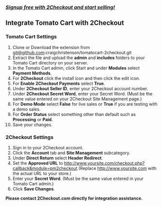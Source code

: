 ### _[Signup free with 2Checkout and start selling!](https://www.2checkout.com/referral?r=git2co)_

Integrate Tomato Cart with 2Checkout
----------------------------------------

### Tomato Cart Settings

1. Clone or Download the extension from git@github.com:craigchristenson/tomatocart-2checkout.git
2. Extract the file and upload the **admin** and **includes** folders to your Tomato Cart directory on your server.
3. In the Tomato Cart admin, click Start and under **Modules** select **Payment Methods**.
4. For **2Checkout** click the install icon and then click the edit icon.
5. For **Enable 2Checkout Payments** select **True**.
6. Under **2Checkout Seller ID**, enter your 2Checkout account number.
7. Under **2Checkout Secret Word**, enter your Secret Word. (Must be the same value entered on your 2Checkout Site Management page.)
8. For **Demo Mode** select **False** for live sales or **True** if you are testing with a demo sales.
9. For **Order Status** select something other than default such as **Processing** or **Paid**.
10. Save your changes.

### 2Checkout Settings

1. Sign in to your 2Checkout account.
2. Click the **Account** tab and **Site Management** subcategory.
3. Under **Direct Return** select **Header Redirect**.
4. Set the **Approved URL** to http://www.yoursite.com/checkout.php?callback&module=pm2checkout (Replace http://www.yoursite.com with the actual URL to your store.)
5. Enter your **Secret Word**. (Must be the same value entered in your Tomato Cart admin.)
6. Click **Save Changes**.

**Please contact 2Checkout.com directly for integration assistance.**
